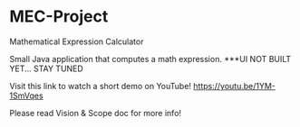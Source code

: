 # MEC-Project
Mathematical Expression Calculator

Small Java application that computes a math expression. 
***UI NOT BUILT YET... STAY TUNED


Visit this link to watch a short demo on YouTube! https://youtu.be/1YM-1SmVqes 

Please read Vision & Scope doc for more info!

